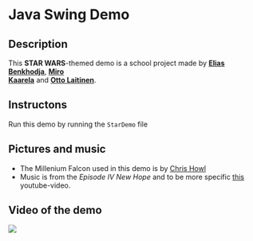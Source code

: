 # Java Swing Demo

## Description
This **STAR WARS**-themed demo is a school project made by [**Elias Benkhodja**](https://github.com/quvide), [**Miro  
Kaarela**](https://github.com/mkaarela) and [**Otto Laitinen**](https://github.com/OttoLaitinen).


## Instructons
Run this demo by running the `StarDemo` file  


## Pictures and music 
 * The Millenium Falcon used in this demo is by [Chris Howl](https://howlmodelinganimationandgames.wordpress.com/2015/08/24/millennium-falcon-now-textured/)
 * Music is from the *Episode IV New Hope* and to be more specific [this](https://www.youtube.com/watch?v=IaBbM7H2dW8) youtube-video.
 
 ## Video of the demo  
 [![](https://img.youtube.com/vi/https://youtu.be/y-pd6mjWDVQ/0.jpg)](https://www.youtube.com/watch?v=https://youtu.be/y-pd6mjWDVQ)
